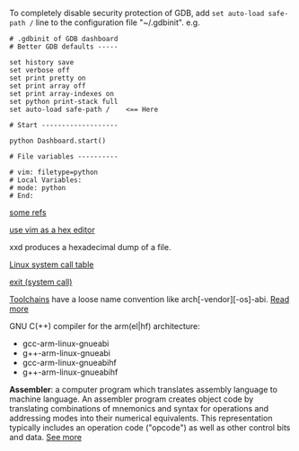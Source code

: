 


To completely disable security protection of GDB, add
        `set auto-load safe-path /`
line to the configuration file "~/.gdbinit". e.g.
```
# .gdbinit of GDB dashboard
# Better GDB defaults -----

set history save
set verbose off
set print pretty on
set print array off
set print array-indexes on
set python print-stack full
set auto-load safe-path /    <== Here

# Start -------------------

python Dashboard.start()

# File variables ----------

# vim: filetype=python
# Local Variables:
# mode: python
# End:
```

[some refs](https://johannst.github.io/notes/arch/armv7.html#references)

[use vim as a hex editor](https://english.stackexchange.com/a/51955)

xxd produces a hexadecimal dump of a file.

[Linux system call table](https://chromium.googlesource.com/chromiumos/docs/+/master/constants/syscalls.md#arm-32_bit_EABI)

[exit (system call)](https://en.wikipedia.org/wiki/Exit_(system_call))

[Toolchains](http://web.eecs.umich.edu/~prabal/teaching/eecs373-f12/notes/notes-toolchain.pdf) have a loose name convention like arch[-vendor][-os]-abi. [Read more](https://stackoverflow.com/questions/13797693/what-is-the-difference-between-arm-linux-gcc-and-arm-none-linux-gnueabi)

GNU C(++) compiler for the arm(el|hf) architecture:
- gcc-arm-linux-gnueabi
- g++-arm-linux-gnueabi
- gcc-arm-linux-gnueabihf
- g++-arm-linux-gnueabihf

**Assembler**: a computer program which translates assembly language to machine language. An assembler program creates object code by translating combinations of mnemonics and syntax for operations and addressing modes into their numerical equivalents. This representation typically includes an operation code ("opcode") as well as other control bits and data. [See more](https://en.wikipedia.org/wiki/Assembly_language#Assembler)
